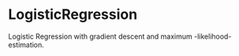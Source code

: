 # LogisticRegression
Logistic Regression with gradient descent and maximum -likelihood- estimation. 
